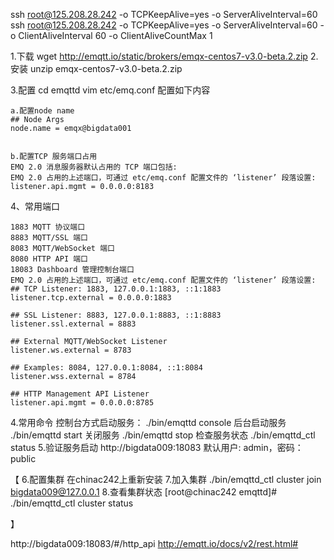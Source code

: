 ssh root@125.208.28.242 -o TCPKeepAlive=yes -o ServerAliveInterval=60
ssh root@125.208.28.242 -o TCPKeepAlive=yes -o ServerAliveInterval=60 -o ClientAliveInterval 60 -o ClientAliveCountMax 1


1.下载
wget http://emqtt.io/static/brokers/emqx-centos7-v3.0-beta.2.zip
2.安装
 unzip emqx-centos7-v3.0-beta.2.zip

3.配置
cd emqttd
vim etc/emq.conf
    配置如下内容
```
a.配置node name
## Node Args
node.name = emqx@bigdata001


b.配置TCP 服务端口占用
EMQ 2.0 消息服务器默认占用的 TCP 端口包括:
EMQ 2.0 占用的上述端口，可通过 etc/emq.conf 配置文件的 ‘listener’ 段落设置:
listener.api.mgmt = 0.0.0.0:8183

```

4、常用端口
```
1883 MQTT 协议端口
8883 MQTT/SSL 端口
8083 MQTT/WebSocket 端口
8080 HTTP API 端口
18083 Dashboard 管理控制台端口
EMQ 2.0 占用的上述端口，可通过 etc/emq.conf 配置文件的 ‘listener’ 段落设置:
## TCP Listener: 1883, 127.0.0.1:1883, ::1:1883
listener.tcp.external = 0.0.0.0:1883

## SSL Listener: 8883, 127.0.0.1:8883, ::1:8883
listener.ssl.external = 8883

## External MQTT/WebSocket Listener
listener.ws.external = 8783

## Examples: 8084, 127.0.0.1:8084, ::1:8084
listener.wss.external = 8784

## HTTP Management API Listener
listener.api.mgmt = 0.0.0.0:8785
```


4.常用命令
  控制台方式启动服务：
    ./bin/emqttd console
  后台启动服务
    ./bin/emqttd start
  关闭服务
    ./bin/emqttd stop
  检查服务状态
    ./bin/emqttd_ctl status
5.验证服务启动
    http://bigdata009:18083
    默认用户: admin，密码：public

【
6.配置集群
在chinac242上重新安装
7.加入集群
 ./bin/emqttd_ctl cluster join bigdata009@127.0.0.1
8.查看集群状态
[root@chinac242 emqttd]# ./bin/emqttd_ctl cluster status

】








http://bigdata009:18083/#/http_api
http://emqtt.io/docs/v2/rest.html#